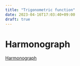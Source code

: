 ```yaml
---
title: "Trigonometric function"
date: 2023-04-16T17:03:40+09:00
draft: true
---
```


# Harmonograph
[Harmonograph](/works/tf/harmonograph/)